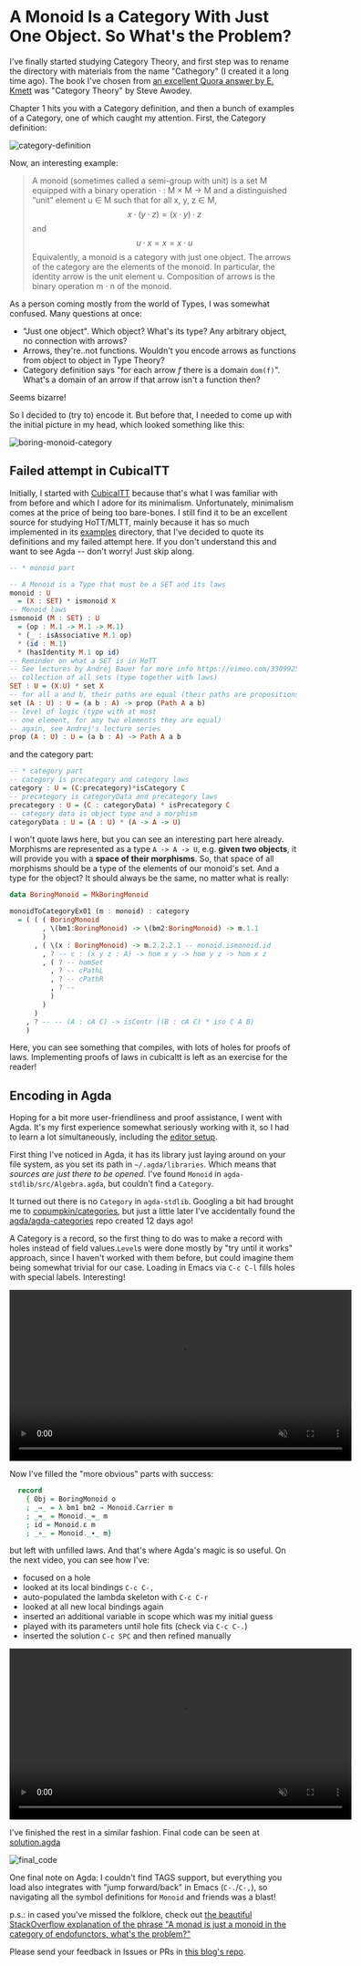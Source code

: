 # A Monoid Is a Category With Just One Object. So What's the Problem?

I've finally started studying Category Theory, and first step was to rename the directory with materials from the name "Cathegory" (I created it a long time ago). The book I've chosen from [an excellent Quora answer by E. Kmett](https://www.quora.com/What-is-the-best-textbook-for-Category-theory) was "Category Theory" by Steve Awodey.

Chapter 1 hits you with a Category definition, and then a bunch of examples of a Category, one of which caught my attention. First, the Category definition:

![category-definition](./boring-monoid-category/category-definition.png)

Now, an interesting example:

> A monoid (sometimes called a semi-group with unit) is a set M equipped
> with a binary operation · : M × M → M and a distinguished “unit”
> element u ∈ M such that for all x, y, z ∈ M,
> $$
> x · (y · z) = (x · y) · z
> $$
> and
> $$
> u · x = x = x · u
> $$
> Equivalently, a monoid is a category with just one object. The arrows
> of the category are the elements of the monoid. In particular, the
> identity arrow is the unit element u. Composition of arrows is the
> binary operation m · n of the monoid.

As a person coming mostly from the world of Types, I was somewhat confused. Many questions at once:

- "Just one object". Which object? What's its type? Any arbitrary object, no connection with arrows?
- Arrows, they're..not functions. Wouldn't you encode arrows as functions from object to object in Type Theory?
- Category definition says "for each arrow *f* there is a domain `dom(f)`". What's a domain of an arrow if that arrow isn't a function then?

Seems bizarre!

So I decided to (try to) encode it. But before that, I needed to come up with the initial picture in my head, which looked something like this:

![boring-monoid-category](./boring-monoid-category/boring-monoid-category.jpg)

## Failed attempt in CubicalTT

Initially, I started with [CubicalTT](https://github.com/mortberg/cubicaltt) because that's what I was familiar with from before and which I adore for its minimalism. Unfortunately, minimalism comes at the price of being too bare-bones. I still find it to be an excellent source for studying HoTT/MLTT, mainly because it has so much implemented in its [examples](https://github.com/mortberg/cubicaltt/tree/master/examples) directory, that I've decided to quote its definitions and my failed attempt here. If you don't understand this and want to see Agda -- don't worry! Just skip along.

```Haskell
-- * monoid part

-- A Monoid is a Type that must be a SET and its laws
monoid : U
  = (X : SET) * ismonoid X
-- Monoid laws
ismonoid (M : SET) : U
  = (op : M.1 -> M.1 -> M.1)
  * (_ : isAssociative M.1 op)
  * (id : M.1)
  * (hasIdentity M.1 op id)
-- Reminder on what a SET is in HoTT
-- See lectures by Andrej Bauer for more info https://vimeo.com/330992581
-- collection of all sets (type together with laws)
SET : U = (X:U) * set X
-- for all a and b, their paths are equal (their paths are propositions)
set (A : U) : U = (a b : A) -> prop (Path A a b)
-- level of logic (type with at most
-- one element, for any two elements they are equal)
-- again, see Andrej's lecture series
prop (A : U) : U = (a b : A) -> Path A a b
```

and the category part:

```haskell
-- * category part
-- category is precategory and category laws
category : U = (C:precategory)*isCategory C
-- precategory is categoryData and precategory laws
precategory : U = (C : categoryData) * isPrecategory C
-- category data is object type and a morphism
categoryData : U = (A : U) * (A -> A -> U)
```

I won't quote laws here, but you can see an interesting part here already. Morphisms are represented as a type `A -> A -> U`, e.g. **given two objects**, it will provide you with a **space of their morphisms**. So, that space of all morphisms should be a type of the elements of our monoid's set. And a type for the object? It should always be the same, no matter what is really:

```haskell
data BoringMonoid = MkBoringMonoid

monoidToCategoryEx01 (m : monoid) : category
  = ( ( ( BoringMonoid
        , \(bm1:BoringMonoid) -> \(bm2:BoringMonoid) -> m.1.1
        )
      , ( \(x : BoringMonoid) -> m.2.2.2.1 -- monoid.ismonoid.id
        , ? -- c : (x y z : A) -> hom x y -> hom y z -> hom x z
        , ( ? -- homSet
          , ? -- cPathL
          , ? -- cPathR
          , ? -- 
          )
        )
      )
    , ? -- -- (A : cA C) -> isContr ((B : cA C) * iso C A B)
    )

```

Here, you can see something that compiles, with lots of holes for proofs of laws. Implementing proofs of laws in cubicaltt is left as an exercise for the reader!

## Encoding in Agda

Hoping for a bit more user-friendliness and proof assistance, I went with Agda. It's my first experience somewhat seriously working with it, so I had to learn a lot simultaneously, including the [editor setup](https://github.com/k-bx/dotfiles/blob/master/dotemacs.el#L273).

First thing I've noticed in Agda, it has its library just laying around on your file system, as you set its path in `~/.agda/libraries`. Which means that *sources are just there to be opened*. I've found `Monoid` in `agda-stdlib/src/Algebra.agda`, but couldn't find a `Category`.

It turned out there is no `Category` in `agda-stdlib`. Googling a bit had brought me to [copumpkin/categories](https://github.com/copumpkin/categories), but just a little later I've accidentally found the [agda/agda-categories](https://github.com/agda/agda-categories) repo created 12 days ago!

A Category is a record, so the first thing to do was to make a record with holes instead of field values.`Level`s were done mostly by "try until it works" approach, since I haven't worked with them before, but could imagine them being somewhat trivial for our case. Loading in Emacs via `C-c C-l` fills holes with special labels. Interesting!

<video loop muted controls playsinline width=600>
  <source src="./boring-monoid-category/scr01.mp4" type="video/mp4">
  <source src="./boring-monoid-category/scr01.webm" type="video/webm">
</video>


Now I've filled the "more obvious" parts with success:

```Agda
  record
    { Obj = BoringMonoid o
    ; _⇒_ = λ bm1 bm2 → Monoid.Carrier m
    ; _≈_ = Monoid._≈_ m
    ; id = Monoid.ε m
    ; _∘_ = Monoid._∙_ m}

```

but left with unfilled laws. And that's where Agda's magic is so useful. On the next video, you can see how I've:

- focused on a hole
- looked at its local bindings `C-c C-,`
- auto-populated the lambda skeleton with `C-c C-r`
- looked at all new local bindings again
- inserted an additional variable in scope which was my initial guess
- played with its parameters until hole fits (check via `C-c C-.`)
- inserted the solution `C-c SPC` and then refined manually

<video loop muted controls playsinline width=600>
  <source src="./boring-monoid-category/scr02.mp4" type="video/mp4">
  <source src="./boring-monoid-category/scr02.webm" type="video/webm">
</video>


I've finished the rest in a similar fashion. Final code can be seen at [solution.agda](./boring-monoid-category/solution.agda)

![final_code](./boring-monoid-category/final_code.jpeg)

One final note on Agda: I couldn't find TAGS support, but everything you load also integrates with "jump forward/back" in Emacs (`C-.`/`C-,`), so navigating all the symbol definitions for `Monoid` and friends was a blast!

p.s.: in cased you've missed the folklore, check out [the beautiful StackOverflow explanation of the phrase "A monad is just a monoid in the category of endofunctors, what's the problem?"](https://stackoverflow.com/a/3870310/540810)

Please send your feedback in Issues or PRs in [this blog's repo](https://github.com/k-bx/k-bx.github.io).

